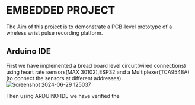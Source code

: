 # EMBEDDED PROJECT

The Aim of this project is to demonstrate a PCB-level prototype of a wireless wrist pulse recording platform.
## Arduino IDE

First we have implemented a bread board level circuit(wired connections) using heart rate sensors(MAX 30102),ESP32 and a Multiplexer(TCA9548A)(to connect the sensors at different addresses).
![Screenshot 2024-06-29 125037](https://github.com/SaiVarshit/Embedded-Project/assets/171639583/b520fb22-ed04-40b1-b9fe-de13f197db36)

Then using ARDUINO IDE we have verified the 

